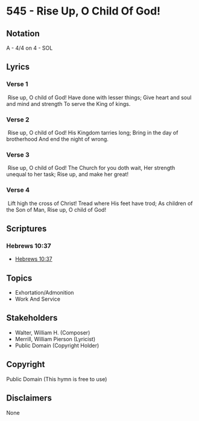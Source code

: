 # 545 - Rise Up, O Child Of God!

## Notation

A - 4/4 on 4 - SOL

## Lyrics

### Verse 1

 Rise up, O child of God! Have done with lesser things; Give heart and soul and mind and strength To serve the King of kings. 

### Verse 2

 Rise up, O child of God! His Kingdom tarries long; Bring in the day of brotherhood And end the night of wrong. 

### Verse 3

 Rise up, O child of God! The Church for you doth wait, Her strength unequal to her task; Rise   up, and make her great!

### Verse 4

  Lift high the cross of Christ! Tread where  His feet have trod; As children of the Son of Man, Rise up, O child of God!


## Scriptures

### Hebrews 10:37

- [Hebrews 10:37](https://www.biblegateway.com/passage/?search=Hebrews%2010%3A37)


## Topics

- Exhortation/Admonition
- Work And Service

## Stakeholders

- Walter, William H. (Composer)
- Merrill, William Pierson (Lyricist)
- Public Domain (Copyright Holder)

## Copyright

Public Domain
(This hymn is free to use)

## Disclaimers

None

